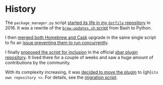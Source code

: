 # History

The `package_manager.py` script
[started its life in my `dotfile` repository](https://github.com/kdeldycke/dotfiles/commit/bfcc51e318b40c4283974548cfa1712d082be121#diff-c8127ac6af9d4a21e366ff740db2eeb5)
in 2016. It was a rewrite of the
[`brew-updates.sh` script](https://github.com/matryer/xbar-plugins/blob/master/Dev/Homebrew/brew-updates.1h.sh)
from Bash to Python.

I then
[merged both Homebrew and Cask](https://github.com/kdeldycke/dotfiles/commit/792d32bfddfc3511ea10c10513b62e269f145148#diff-c8127ac6af9d4a21e366ff740db2eeb5)
upgrade in the same single script to fix an
[issue preventing them to run concurrently](https://github.com/matryer/xbar-plugins/issues/493).

I finally
[proposed the script for inclusion](https://github.com/matryer/xbar-plugins/pull/466)
in the official
[xbar plugin repository](https://github.com/matryer/xbar-plugins). It lived
there for a couple of weeks and saw a huge amount of contributions by the
community.

With its complexity increasing, it was
[decided to move the plugin](https://github.com/matryer/xbar-plugins/issues/525)
to {gh}`its own repository <>`. For details, see the
[migration script](https://gist.github.com/kdeldycke/13712cb70e9c1cf4f338eb10dcc059f0).
